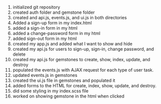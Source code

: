 1. initialized git repository
2. created auth folder and gemstone folder
3. created and api.js, events.js, and ui.js in both directories
4. Added a sign-up form in my index.html
5. added a sign-in form in my html
6. added a change-password form in my html
7. added sign-out form in my html
8. created my app.js and added what I want to show and hide
9. created my api.js for users to sign-up, sign-in, change password, and delete
10. created my api.js for gemstones to create, show, index, update, and destroy
11. populated the events.js with AJAX request for each type of user task.
12. updated events.js in gemstones
13. created the ui.js file in gemstones and populated it
14. added forms to the HTML for create, index, show, update, and destroy.
15. did some styling in my index.scss file
16. worked on showing gemstone in the html when clicked
